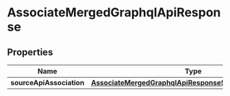 

# AssociateMergedGraphqlApiResponse


## Properties

| Name | Type | Description | Notes |
|------------ | ------------- | ------------- | -------------|
|**sourceApiAssociation** | [**AssociateMergedGraphqlApiResponseSourceApiAssociation**](AssociateMergedGraphqlApiResponseSourceApiAssociation.md) |  |  [optional] |



